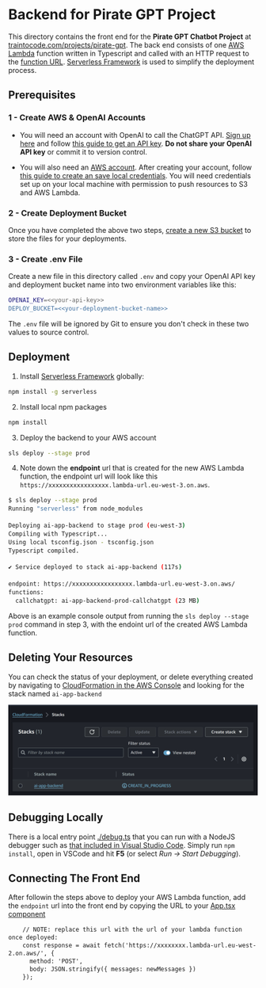 # Backend for Pirate GPT Project

This directory contains the front end for the **Pirate GPT Chatbot Project** at [traintocode.com/projects/pirate-gpt](https://traintocode.com/projects/pirate-gpt/).  The back end consists of one [AWS Lambda](https://aws.amazon.com/lambda/) function written in Typescript and called with an HTTP request to the [function URL](https://docs.aws.amazon.com/lambda/latest/dg/lambda-urls.html).  [Serverless Framework](https://www.serverless.com/) is used to simplify the deployment process.

## Prerequisites

### 1 - Create AWS & OpenAI Accounts

* You will need an account with OpenAI to call the ChatGPT API.  [Sign up here](https://platform.openai.com/signup) and follow [this guide to get an API key](https://platform.openai.com/docs/quickstart/account-setup).  **Do not share your OpenAI API key** or commit it to version control.

* You will also need an [AWS account](https://aws.amazon.com/resources/create-account/).  After creating your account, follow [this guide to create an save local credentials](https://docs.aws.amazon.com/cli/latest/userguide/cli-chap-welcome.html).  You will need credentials set up on your local machine with permission to push resources to S3 and AWS Lambda.

### 2 - Create Deployment Bucket

Once you have completed the above two steps, [create a new S3 bucket](https://docs.aws.amazon.com/AmazonS3/latest/userguide/create-bucket-overview.html) to store the files for your deployments.

### 3 - Create .env File

Create a new file in this directory called `.env` and copy your OpenAI API key and deployment bucket name into two environment variables like this:

```sh
OPENAI_KEY=<<your-api-key>>
DEPLOY_BUCKET=<<your-deployment-bucket-name>>
```

The `.env` file will be ignored by Git to ensure you don't check in these two values to source control.

## Deployment

1. Install [Serverless Framework](https://www.serverless.com/) globally: 
```sh
npm install -g serverless
```

2. Install local npm packages
```sh
npm install
```

3. Deploy the backend to your AWS account
```sh
sls deploy --stage prod
```

4. Note down the **endpoint** url that is created for the new AWS Lambda function, the endpoint url will look like this `https://xxxxxxxxxxxxxxxxx.lambda-url.eu-west-3.on.aws`.

```sh
$ sls deploy --stage prod
Running "serverless" from node_modules

Deploying ai-app-backend to stage prod (eu-west-3)
Compiling with Typescript...
Using local tsconfig.json - tsconfig.json
Typescript compiled.

✔ Service deployed to stack ai-app-backend (117s)

endpoint: https://xxxxxxxxxxxxxxxxx.lambda-url.eu-west-3.on.aws/
functions:
  callchatgpt: ai-app-backend-prod-callchatgpt (23 MB)
```

Above is an example console output from running the `sls deploy --stage prod` command in step 3, with the endoint url of the created AWS Lambda function.

## Deleting Your Resources

You can check the status of your deployment, or delete everything created by navigating to [CloudFormation in the AWS Console](https://eu-west-3.console.aws.amazon.com/cloudformation/home) and looking for the stack named `ai-app-backend`

![](screenshot-cloudformation.png)


## Debugging Locally

There is a local entry point [./debug.ts](./debug.ts) that you can run with a NodeJS debugger such as [that included in Visual Studio Code](https://code.visualstudio.com/docs/typescript/typescript-debugging).  Simply run `npm install`, open in VSCode and hit **F5** (or select _Run -> Start Debugging_).


## Connecting The Front End

After followin the steps above to deploy your AWS Lambda function, add the `endpoint` url into the front end by copying the URL to your [App.tsx component](../frontend/src/App.tsx#L24)

```
    // NOTE: replace this url with the url of your lambda function once deployed:
    const response = await fetch('https://xxxxxxxx.lambda-url.eu-west-2.on.aws/', {
      method: 'POST',
      body: JSON.stringify({ messages: newMessages })
    });
```
